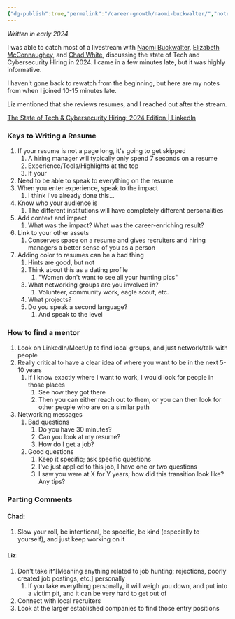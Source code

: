 ```yaml
---
{"dg-publish":true,"permalink":"/career-growth/naomi-buckwalter/","noteIcon":""}
---
```


*Written in early 2024*

I was able to catch most of a livestream with [Naomi Buckwalter](https://www.linkedin.com/in/naomi-buckwalter/), [Elizabeth McConnaughey](https://www.linkedin.com/in/emcconn/), and [Chad White](https://www.linkedin.com/in/chadcwhite/), discussing the state of Tech and Cybersecurity Hiring in 2024. I came in a few minutes late, but it was highly informative.

I haven't gone back to rewatch from the beginning, but here are my notes from when I joined 10-15 minutes late.

Liz mentioned that she reviews resumes, and I reached out after the stream. 

[The State of Tech & Cybersecurity Hiring: 2024 Edition | LinkedIn](https://www.linkedin.com/events/7163950622734536704/comments/)
### Keys to Writing a Resume
1. If your resume is not a page long, it's going to get skipped
	1. A hiring manager will typically only spend 7 seconds on a resume
	2. Experience/Tools/Highlights at the top
	3. If your 
2. Need to be able to speak to everything on the resume
3. When you enter experience, speak to the impact
	1. I think I've already done this...
4. Know who your audience is
	1. The different institutions will have completely different personalities
5. Add context and impact
	1. What was the impact? What was the career-enriching result?
6. Link to your other assets
	1. Conserves space on a resume and gives recruiters and hiring managers a better sense of you as a person
7. Adding color to resumes can be a bad thing
	1. Hints are good, but not 
	2. Think about this as a dating profile
		1. "Women don't want to see all your hunting pics"
	3. What networking groups are you involved in?
		1. Volunteer, community work, eagle scout, etc.
	4. What projects?
	5. Do you speak a second language?
		1. And speak to the level

### How to find a mentor
1. Look on LinkedIn/MeetUp to find local groups, and just network/talk with people
2. Really critical to have a clear idea of where you want to be in the next 5-10 years
	1. If I know exactly where I want to work, I would look for people in those places
		1. See how they got there
		2. Then you can either reach out to them, or you can then look for other people who are on a similar path
3. Networking messages
	1. Bad questions
		1. Do you have 30 minutes?
		2. Can you look at my resume?
		3. How do I get a job?
	2. Good questions
		1. Keep it specific; ask specific questions
		2. I've just applied to this job, I have one or two questions
		3. I saw you were at X for Y years; how did this transition look like? Any tips?

### Parting Comments
#### Chad:
1. Slow your roll, be intentional, be specific, be kind (especially to yourself), and just keep working on it
#### Liz:
1. Don't take it^[Meaning anything related to job hunting; rejections, poorly created job postings, etc.] personally
	1. If you take everything personally, it will weigh you down, and put into a victim pit, and it can be very hard to get out of
2. Connect with local recruiters
3. Look at the larger established companies to find those entry positions

